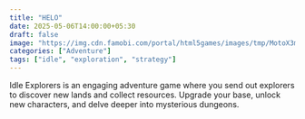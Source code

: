 ```yaml
---
title: "HELO"
date: 2025-05-06T14:00:00+05:30
draft: false
image: "https://img.cdn.famobi.com/portal/html5games/images/tmp/MotoX3mPoolPartyTeaser.jpg?v=0.2-2f895505" # Path relative to static/
categories: ["Adventure"]
tags: ["idle", "exploration", "strategy"]
---
```

Idle Explorers is an engaging adventure game where you send out explorers to discover new lands and collect resources. Upgrade your base, unlock new characters, and delve deeper into mysterious dungeons.